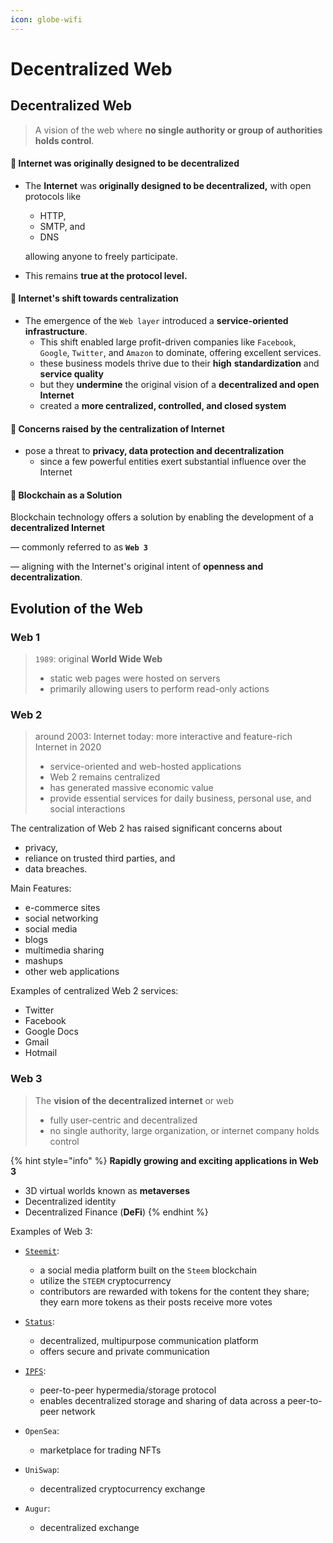 ```yaml
---
icon: globe-wifi
---
```


# Decentralized Web

## Decentralized Web&#x20;

> A vision of the web where **no single authority or group of authorities holds control**.



#### 📌 Internet was originally designed to be decentralized

*   The **Internet** was **originally designed to be decentralized,** with open protocols like&#x20;

    * HTTP,&#x20;
    * SMTP, and&#x20;
    * DNS&#x20;

    allowing anyone to freely participate.&#x20;
* This remains **true at the protocol level.**

#### 📌 Internet's shift towards centralization

* The emergence of the `Web layer` introduced a **service-oriented infrastructure**.&#x20;
  * This shift enabled large profit-driven companies like `Facebook`, `Google`, `Twitter`, and `Amazon` to dominate, offering excellent services.
  * these business models thrive due to their **high** **standardization** and **service quality**
  * but they **undermine** the original vision of a **decentralized and open Internet**
  * created a **more centralized, controlled, and closed system**

#### 📌 Concerns raised by the centralization of Internet&#x20;

* &#x20;pose a threat to **privacy, data protection and decentralization**
  * since a few powerful entities exert substantial influence over the Internet

#### 📌 Blockchain as a Solution

Blockchain technology offers a solution by enabling the development of a **decentralized Internet**&#x20;

— commonly referred to as **`Web 3`**&#x20;

— aligning with the Internet's original intent of **openness and decentralization**.





## Evolution of the Web&#x20;

### Web 1&#x20;

> `1989`: original **World Wide Web**
>
> * static web pages were hosted on servers
> * primarily allowing users to perform read-only actions



### Web 2&#x20;

> around 2003: Internet today: more interactive and feature-rich Internet in 2020
>
> * service-oriented and web-hosted applications
> * Web 2 remains centralized
> * has generated massive economic value
> * provide essential services for daily business, personal use, and social interactions



The centralization  of Web 2 has raised significant concerns about&#x20;

* privacy,&#x20;
* reliance on trusted third parties, and&#x20;
* data breaches.



Main Features:

* e-commerce sites
* social networking
* social media
* blogs
* multimedia sharing
* mashups
* other web applications



Examples of centralized Web 2 services:

* Twitter
* Facebook
* Google Docs
* Gmail&#x20;
* Hotmail



### Web 3&#x20;

> The **vision of the decentralized internet** or web
>
> * fully user-centric and decentralized
> * no single authority, large organization, or internet company holds control

{% hint style="info" %}
**Rapidly growing and exciting applications in Web 3**

* 3D virtual worlds known as **metaverses**&#x20;
* Decentralized identity&#x20;
* Decentralized Finance (**DeFi**)
{% endhint %}



Examples of Web 3:

* [`Steemit`](https://steemit.com):&#x20;
  * a social media platform built on the `Steem` blockchain
  * utilize the `STEEM` cryptocurrency
  * contributors are rewarded with tokens for the content they share; they earn more tokens as their posts receive more votes
* [`Status`](https://status.im):&#x20;
  * decentralized, multipurpose communication platform&#x20;
  * offers secure and private communication
* &#x20;[`IPFS`](https://ipfs.io):&#x20;
  * peer-to-peer hypermedia/storage protocol
  * enables decentralized storage and sharing of data across a peer-to-peer network
* `OpenSea`:&#x20;
  * marketplace for trading NFTs
* `UniSwap`:&#x20;
  * decentralized cryptocurrency exchange
*   `Augur`:&#x20;

    * decentralized exchange



